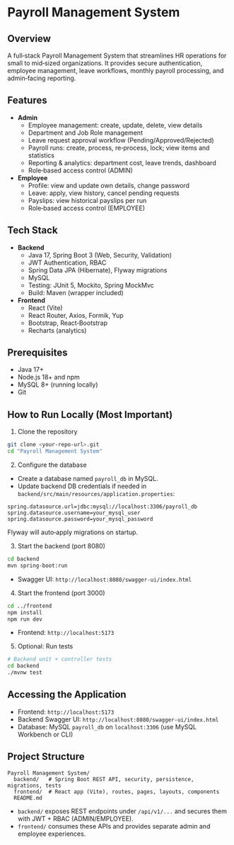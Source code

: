 # Payroll Management System

## Overview
A full‑stack Payroll Management System that streamlines HR operations for small to mid‑sized organizations. It provides secure authentication, employee management, leave workflows, monthly payroll processing, and admin‑facing reporting.

## Features
- **Admin**
  - Employee management: create, update, delete, view details
  - Department and Job Role management
  - Leave request approval workflow (Pending/Approved/Rejected)
  - Payroll runs: create, process, re‑process, lock; view items and statistics
  - Reporting & analytics: department cost, leave trends, dashboard
  - Role‑based access control (ADMIN)
- **Employee**
  - Profile: view and update own details, change password
  - Leave: apply, view history, cancel pending requests
  - Payslips: view historical payslips per run
  - Role‑based access control (EMPLOYEE)

## Tech Stack
- **Backend**
  - Java 17, Spring Boot 3 (Web, Security, Validation)
  - JWT Authentication, RBAC
  - Spring Data JPA (Hibernate), Flyway migrations
  - MySQL
  - Testing: JUnit 5, Mockito, Spring MockMvc
  - Build: Maven (wrapper included)
- **Frontend**
  - React (Vite)
  - React Router, Axios, Formik, Yup
  - Bootstrap, React‑Bootstrap
  - Recharts (analytics)

## Prerequisites
- Java 17+
- Node.js 18+ and npm
- MySQL 8+ (running locally)
- Git

## How to Run Locally (Most Important)
1) Clone the repository
```bash
git clone <your-repo-url>.git
cd "Payroll Management System"
```

2) Configure the database
- Create a database named `payroll_db` in MySQL.
- Update backend DB credentials if needed in `backend/src/main/resources/application.properties`:
```properties
spring.datasource.url=jdbc:mysql://localhost:3306/payroll_db
spring.datasource.username=your_mysql_user
spring.datasource.password=your_mysql_password
```
Flyway will auto‑apply migrations on startup.

3) Start the backend (port 8080)
```bash
cd backend
mvn spring-boot:run
```
- Swagger UI: `http://localhost:8080/swagger-ui/index.html`

4) Start the frontend (port 3000)
```bash
cd ../frontend
npm install
npm run dev
```
- Frontend: `http://localhost:5173`

5) Optional: Run tests
```bash
# Backend unit + controller tests
cd backend
./mvnw test
```

## Accessing the Application
- Frontend: `http://localhost:5173`
- Backend Swagger UI: `http://localhost:8080/swagger-ui/index.html`
- Database: MySQL `payroll_db` on `localhost:3306` (use MySQL Workbench or CLI)

## Project Structure
```
Payroll Management System/
  backend/   # Spring Boot REST API, security, persistence, migrations, tests
  frontend/  # React app (Vite), routes, pages, layouts, components
  README.md
```

- `backend/` exposes REST endpoints under `/api/v1/...` and secures them with JWT + RBAC (ADMIN/EMPLOYEE).
- `frontend/` consumes these APIs and provides separate admin and employee experiences.

